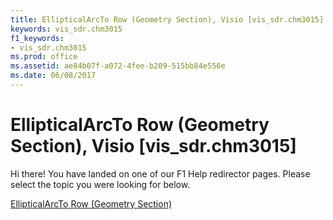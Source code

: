 ```yaml
---
title: EllipticalArcTo Row (Geometry Section), Visio [vis_sdr.chm3015]
keywords: vis_sdr.chm3015
f1_keywords:
- vis_sdr.chm3015
ms.prod: office
ms.assetid: ae84b07f-a072-4fee-b209-515bb84e556e
ms.date: 06/08/2017
---
```



# EllipticalArcTo Row (Geometry Section), Visio [vis_sdr.chm3015]

Hi there! You have landed on one of our F1 Help redirector pages. Please select the topic you were looking for below.

[EllipticalArcTo Row (Geometry Section)](http://msdn.microsoft.com/library/7ceb30a8-1d05-feff-35d8-08a198784a27%28Office.15%29.aspx)

